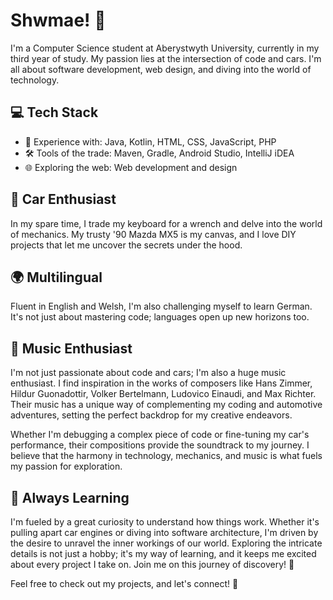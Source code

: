 # Shwmae! 👋

I'm a Computer Science student at Aberystwyth University, currently in my third year of study. My passion lies at the intersection of code and cars. I'm all about software development, web design, and diving into the world of technology.

## 💻 Tech Stack

- 🚀 Experience with: Java, Kotlin, HTML, CSS, JavaScript, PHP
- 🛠️ Tools of the trade: Maven, Gradle, Android Studio, IntelliJ iDEA
- 🌐 Exploring the web: Web development and design

## 🚗 Car Enthusiast

In my spare time, I trade my keyboard for a wrench and delve into the world of mechanics. My trusty '90 Mazda MX5 is my canvas, and I love DIY projects that let me uncover the secrets under the hood.

## 🌍 Multilingual

Fluent in English and Welsh, I'm also challenging myself to learn German. It's not just about mastering code; languages open up new horizons too.

## 🎵 Music Enthusiast

I'm not just passionate about code and cars; I'm also a huge music enthusiast. I find inspiration in the works of composers like Hans Zimmer, Hildur Guonadottir, Volker Bertelmann, Ludovico Einaudi, and Max Richter. Their music has a unique way of complementing my coding and automotive adventures, setting the perfect backdrop for my creative endeavors.

Whether I'm debugging a complex piece of code or fine-tuning my car's performance, their compositions provide the soundtrack to my journey. I believe that the harmony in technology, mechanics, and music is what fuels my passion for exploration.

## 🌱 Always Learning

I'm fueled by a great curiosity to understand how things work. Whether it's pulling apart car engines or diving into software architecture, I'm driven by the desire to unravel the inner workings of our world. Exploring the intricate details is not just a hobby; it's my way of learning, and it keeps me excited about every project I take on. Join me on this journey of discovery! 🚀

Feel free to check out my projects, and let's connect! 🚀
